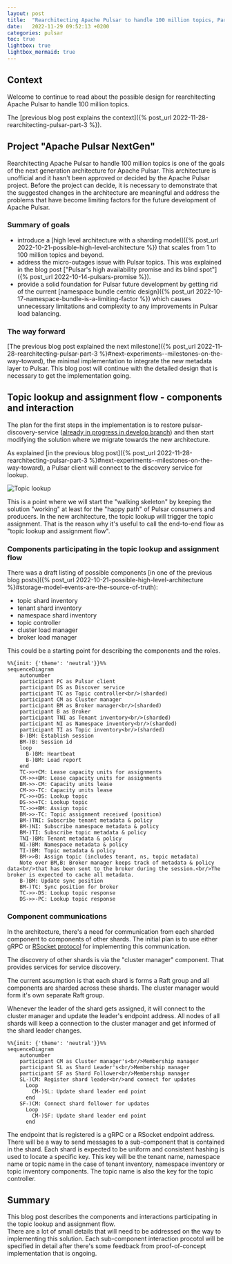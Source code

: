 ```yaml
---
layout: post
title:  "Rearchitecting Apache Pulsar to handle 100 million topics, Part 4"
date:   2022-11-29 09:52:13 +0200
categories: pulsar
toc: true
lightbox: true
lightbox_mermaid: true
---
```


## Context

Welcome to continue to read about the possible design for rearchitecting Apache Pulsar to handle 100 million topics.

The [previous blog post explains the context]({% post_url 2022-11-28-rearchitecting-pulsar-part-3 %}).

## Project "Apache Pulsar NextGen"

Rearchitecting Apache Pulsar to handle 100 million topics is one of the goals of the next generation architecture for Apache Pulsar. 
This architecture is unofficial and it hasn't been approved or decided by the Apache Pulsar project. 
Before the project can decide, it is necessary to demonstrate that the suggested changes in the architecture are meaningful and address the problems that have become limiting factors for the future development of Apache Pulsar. 

### Summary of goals

* introduce a [high level architecture with a sharding model]({% post_url 2022-10-21-possible-high-level-architecture %}) that scales from 1 to 100 million topics and beyond.
* address the micro-outages issue with Pulsar topics. This was explained in the blog post ["Pulsar's high availability promise and its blind spot"]({% post_url 2022-10-14-pulsars-promise %}).
* provide a solid foundation for Pulsar future development by getting rid of the current [namespace bundle centric design]({% post_url 2022-10-17-namespace-bundle-is-a-limiting-factor %}) which causes unnecessary limitations and complexity to any improvements in Pulsar load balancing.

### The way forward

[The previous blog post explained the next milestone]({% post_url 2022-11-28-rearchitecting-pulsar-part-3 %}#next-experiments--milestones-on-the-way-toward), the minimal implementation to integrate the new metadata layer to Pulsar.
This blog post will continue with the detailed design that is necessary to get the implementation going.

## Topic lookup and assignment flow - components and interaction

The plan for the first steps in the implementation is to restore pulsar-discovery-service ([already in progress in develop branch](https://github.com/codingthestreams/pulsar/commits/develop)) and then start modifying the solution where we migrate towards the new architecture.

As explained [in the previous blog post]({% post_url 2022-11-28-rearchitecting-pulsar-part-3 %}#next-experiments--milestones-on-the-way-toward), a Pulsar client will connect to the discovery service for lookup.

![Topic lookup](https://pulsar.apache.org/assets/images/binary-protocol-topic-lookup-f013216a8dae04823eb9d39a0f2e264e.png)

This is a point where we will start the "walking skeleton" by keeping the solution "working" at least for the "happy path" of Pulsar consumers and producers.
In the new architecture, the topic lookup will trigger the topic assignment. That is the reason why it's useful to call the end-to-end flow as "topic lookup and assignment flow".

### Components participating in the topic lookup and assignment flow

There was a draft listing of possible components [in one of the previous blog posts]({% post_url 2022-10-21-possible-high-level-architecture %}#storage-model-events-are-the-source-of-truth):
* topic shard inventory
* tenant shard inventory
* namespace shard inventory
* topic controller
* cluster load manager
* broker load manager

This could be a starting point for describing the components and the roles.


```mermaid
%%{init: {'theme': 'neutral'}}%%
sequenceDiagram
    autonumber
    participant PC as Pulsar client
    participant DS as Discover service
    participant TC as Topic controller<br/>(sharded)
    participant CM as Cluster manager
    participant BM as Broker manager<br/>(sharded)
    participant B as Broker
    participant TNI as Tenant inventory<br/>(sharded)
    participant NI as Namespace inventory<br/>(sharded)
    participant TI as Topic inventory<br/>(sharded)
    B-)BM: Establish session
    BM-)B: Session id
    loop 
      B-)BM: Heartbeat
      B-)BM: Load report      
    end 
    TC->>+CM: Lease capacity units for assignments
    CM->>+BM: Lease capacity units for assignments
    BM->>-CM: Capacity units lease
    CM->>-TC: Capacity units lease
    PC->>+DS: Lookup topic
    DS->>+TC: Lookup topic
    TC->>+BM: Assign topic
    BM->>-TC: Topic assignment received (position)
    BM-)TNI: Subscribe tenant metadata & policy
    BM-)NI: Subscribe namespace metadata & policy
    BM-)TI: Subscribe topic metadata & policy
    TNI-)BM: Tenant metadata & policy
    NI-)BM: Namespace metadata & policy
    TI-)BM: Topic metadata & policy
    BM->>B: Assign topic (includes tenant, ns, topic metadata)
    Note over BM,B: Broker manager keeps track of metadata & policy data<br/>that has been sent to the broker during the session.<br/>The broker is expected to cache all metadata.
    B-)BM: Update sync position
    BM-)TC: Sync position for broker
    TC->>-DS: Lookup topic response
    DS->>-PC: Lookup topic response
```


### Component communications

In the architecture, there's a need for communication from each sharded component to components of other shards.
The initial plan is to use either gRPC or [RSocket protocol](https://rsocket.io/) for implementing this communication.

The discovery of other shards is via the "cluster manager" component. That provides services for service discovery.

The current assumption is that each shard is forms a Raft group and all components are sharded across these shards.
The cluster manager would form it's own separate Raft group.

Whenever the leader of the shard gets assigned, it will connect to the cluster manager and update the leader's endpoint address.
All nodes of all shards will keep a connection to the cluster manager and get informed of the shard leader changes.



```mermaid
%%{init: {'theme': 'neutral'}}%%
sequenceDiagram
    autonumber
    participant CM as Cluster manager's<br/>Membership manager
    participant SL as Shard Leader's<br/>Membership manager
    participant SF as Shard Follower<br/>Membership manager
    SL-)CM: Register shard leader<br/>and connect for updates
      Loop
        CM-)SL: Update shard leader end point
      end
    SF-)CM: Connect shard follower for updates
      Loop
        CM-)SF: Update shard leader end point
      end
```

The endpoint that is registered is a gRPC or a RSocket endpoint address. 
There will be a way to send messages to a sub-component that is contained in the shard. Each shard is expected to be uniform and consistent hashing is used to locate a specific key. This key will be the tenant name, namespace name or topic name in the case of tenant inventory, namespace inventory or topic inventory components. The topic name is also the key for the topic controller. 


## Summary

This blog post describes the components and interactions participating in the topic lookup and assignment flow.  
There are a lot of small details that will need to be addressed on the way to implementing this solution. 
Each sub-component interaction procotol will be specified in detail after there's some feedback from proof-of-concept implementation that is ongoing.
